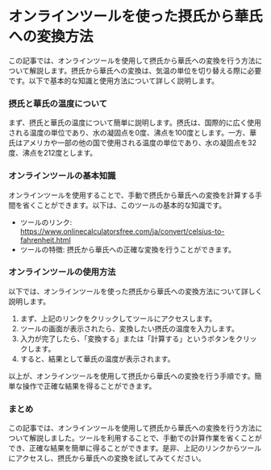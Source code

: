 オンラインツールを使った摂氏から華氏への変換方法
========================

この記事では、オンラインツールを使用して摂氏から華氏への変換を行う方法について解説します。摂氏から華氏への変換は、気温の単位を切り替える際に必要です。以下で基本的な知識と使用方法について詳しく説明します。

### 摂氏と華氏の温度について

まず、摂氏と華氏の温度について簡単に説明します。摂氏は、国際的に広く使用される温度の単位であり、水の凝固点を0度、沸点を100度とします。一方、華氏はアメリカや一部の他の国で使用される温度の単位であり、水の凝固点を32度、沸点を212度とします。

### オンラインツールの基本知識

オンラインツールを使用することで、手動で摂氏から華氏への変換を計算する手間を省くことができます。以下は、このツールの基本的な知識です。

- ツールのリンク: <https://www.onlinecalculatorsfree.com/ja/convert/celsius-to-fahrenheit.html>
- ツールの特徴: 摂氏から華氏への正確な変換を行うことができます。

### オンラインツールの使用方法

以下では、オンラインツールを使った摂氏から華氏への変換方法について詳しく説明します。

1. まず、上記のリンクをクリックしてツールにアクセスします。
2. ツールの画面が表示されたら、変換したい摂氏の温度を入力します。
3. 入力が完了したら、「変換する」または「計算する」というボタンをクリックします。
4. すると、結果として華氏の温度が表示されます。

以上が、オンラインツールを使用して摂氏から華氏への変換を行う手順です。簡単な操作で正確な結果を得ることができます。

### まとめ

この記事では、オンラインツールを使用して摂氏から華氏への変換を行う方法について解説しました。ツールを利用することで、手動での計算作業を省くことができ、正確な結果を簡単に得ることができます。是非、上記のリンクからツールにアクセスし、摂氏から華氏への変換を試してみてください。